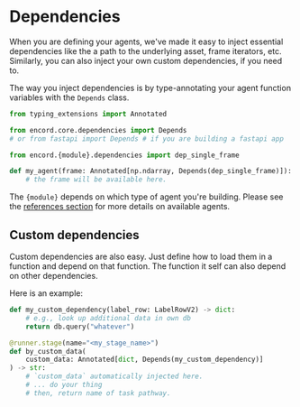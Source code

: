 # Dependencies

When you are defining your agents, we've made it easy to inject essential dependencies like the a path to the underlying asset, frame iterators, etc.
Similarly, you can also inject your own custom dependencies, if you need to.

The way you inject dependencies is by type-annotating your agent function variables with the `Depends` class.

```python
from typing_extensions import Annotated

from encord.core.dependencies import Depends
# or from fastapi import Depends # if you are building a fastapi app

from encord.{module}.dependencies import dep_single_frame

def my_agent(frame: Annotated[np.ndarray, Depends(dep_single_frame)]):
    # the frame will be available here.
```

The `{module}` depends on which type of agent you're building.
Please see the [references section](/references/editor_agents) for more details on available agents.

## Custom dependencies

Custom dependencies are also easy. Just define how to load them in a function and depend on that function.
The function it self can also depend on other dependencies.

Here is an example:

```python
def my_custom_dependency(label_row: LabelRowV2) -> dict:
    # e.g., look up additional data in own db
    return db.query("whatever")

@runner.stage(name="<my_stage_name>")
def by_custom_data(
    custom_data: Annotated[dict, Depends(my_custom_dependency)]
) -> str:
    # `custom_data` automatically injected here.
    # ... do your thing
    # then, return name of task pathway.

```
